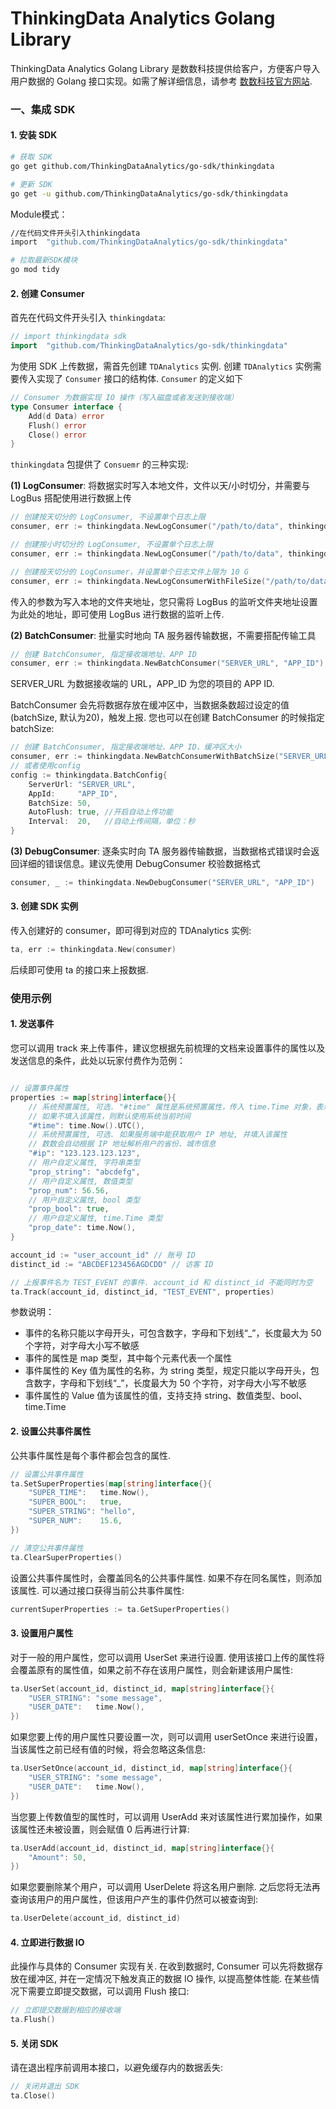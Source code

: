 # ThinkingData Analytics Golang Library

ThinkingData Analytics Golang Library 是数数科技提供给客户，方便客户导入用户数据的 Golang 接口实现。如需了解详细信息，请参考 [数数科技官方网站](https://www.thinkingdata.cn).

### 一、集成 SDK

#### 1. 安装 SDK
```sh
# 获取 SDK
go get github.com/ThinkingDataAnalytics/go-sdk/thinkingdata

# 更新 SDK
go get -u github.com/ThinkingDataAnalytics/go-sdk/thinkingdata
```

Module模式：
```sh
//在代码文件开头引入thinkingdata
import	"github.com/ThinkingDataAnalytics/go-sdk/thinkingdata"

# 拉取最新SDK模块
go mod tidy
```
#### 2. 创建 Consumer
首先在代码文件开头引入 `thinkingdata`:
```go
// import thinkingdata sdk
import	"github.com/ThinkingDataAnalytics/go-sdk/thinkingdata"
```

为使用 SDK 上传数据，需首先创建 `TDAnalytics` 实例. 创建 `TDAnalytics` 实例需要传入实现了 `Consumer` 接口的结构体. `Consumer` 的定义如下
```go
// Consumer 为数据实现 IO 操作（写入磁盘或者发送到接收端）
type Consumer interface {
	Add(d Data) error
	Flush() error
	Close() error
}
```

`thinkingdata` 包提供了 `Consuemr` 的三种实现:

**(1) LogConsumer**: 将数据实时写入本地文件，文件以天/小时切分，并需要与 LogBus 搭配使用进行数据上传 
```go
// 创建按天切分的 LogConsumer, 不设置单个日志上限
consumer, err := thinkingdata.NewLogConsumer("/path/to/data", thinkingdata.ROTATE_DAILY)

// 创建按小时切分的 LogConsumer, 不设置单个日志上限
consumer, err := thinkingdata.NewLogConsumer("/path/to/data", thinkingdata.ROTATE_HOURLY)

// 创建按天切分的 LogConsumer，并设置单个日志文件上限为 10 G
consumer, err := thinkingdata.NewLogConsumerWithFileSize("/path/to/data", thinkingdata.ROTATE_DAILY, 10 * 1024)
```
传入的参数为写入本地的文件夹地址，您只需将 LogBus 的监听文件夹地址设置为此处的地址，即可使用 LogBus 进行数据的监听上传.

**(2) BatchConsumer**: 批量实时地向 TA 服务器传输数据，不需要搭配传输工具
```go
// 创建 BatchConsumer, 指定接收端地址、APP ID
consumer, err := thinkingdata.NewBatchConsumer("SERVER_URL", "APP_ID")
```
SERVER_URL 为数据接收端的 URL，APP_ID 为您的项目的 APP ID.

BatchConsumer 会先将数据存放在缓冲区中，当数据条数超过设定的值(batchSize, 默认为20)，触发上报. 您也可以在创建 BatchConsumer 的时候指定 batchSize:
```go
// 创建 BatchConsumer, 指定接收端地址、APP ID、缓冲区大小
consumer, err := thinkingdata.NewBatchConsumerWithBatchSize("SERVER_URL", "APP_ID", 50)
// 或者使用config
config := thinkingdata.BatchConfig{
    ServerUrl: "SERVER_URL",
    AppId:     "APP_ID",
    BatchSize: 50,
    AutoFlush: true, //开启自动上传功能
    Interval:  20,   //自动上传间隔，单位：秒
}
```

**(3) DebugConsumer**: 逐条实时向 TA 服务器传输数据，当数据格式错误时会返回详细的错误信息。建议先使用 DebugConsumer 校验数据格式
```go
consumer, _ := thinkingdata.NewDebugConsumer("SERVER_URL", "APP_ID")
```

#### 3. 创建 SDK 实例
传入创建好的 consumer，即可得到对应的 TDAnalytics 实例:
```go
ta, err := thinkingdata.New(consumer)
```
后续即可使用 ta 的接口来上报数据.

### 使用示例

#### 1. 发送事件
您可以调用 track 来上传事件，建议您根据先前梳理的文档来设置事件的属性以及发送信息的条件，此处以玩家付费作为范例：
```go

// 设置事件属性
properties := map[string]interface{}{
    // 系统预置属性, 可选. "#time" 属性是系统预置属性，传入 time.Time 对象，表示事件发生的时间
    // 如果不填入该属性，则默认使用系统当前时间
	"#time": time.Now().UTC(),
    // 系统预置属性, 可选. 如果服务端中能获取用户 IP 地址, 并填入该属性
    // 数数会自动根据 IP 地址解析用户的省份、城市信息
    "#ip": "123.123.123.123",
    // 用户自定义属性, 字符串类型
    "prop_string": "abcdefg",
    // 用户自定义属性, 数值类型
    "prop_num": 56.56,
    // 用户自定义属性, bool 类型
    "prop_bool": true,
    // 用户自定义属性, time.Time 类型
	"prop_date": time.Now(),
}

account_id := "user_account_id" // 账号 ID
distinct_id := "ABCDEF123456AGDCDD" // 访客 ID

// 上报事件名为 TEST_EVENT 的事件. account_id 和 distinct_id 不能同时为空
ta.Track(account_id, distinct_id, "TEST_EVENT", properties)
```
参数说明：
* 事件的名称只能以字母开头，可包含数字，字母和下划线“_”，长度最大为 50 个字符，对字母大小写不敏感
* 事件的属性是 map 类型，其中每个元素代表一个属性
* 事件属性的 Key 值为属性的名称，为 string 类型，规定只能以字母开头，包含数字，字母和下划线“_”，长度最大为 50 个字符，对字母大小写不敏感
* 事件属性的 Value 值为该属性的值，支持支持 string、数值类型、bool、time.Time

#### 2. 设置公共事件属性
公共事件属性是每个事件都会包含的属性.
```go
// 设置公共事件属性
ta.SetSuperProperties(map[string]interface{}{
	"SUPER_TIME":   time.Now(),
	"SUPER_BOOL":   true,
	"SUPER_STRING": "hello",
	"SUPER_NUM":    15.6,
})

// 清空公共事件属性
ta.ClearSuperProperties()
```
设置公共事件属性时，会覆盖同名的公共事件属性. 如果不存在同名属性，则添加该属性. 可以通过接口获得当前公共事件属性:
```go
currentSuperProperties := ta.GetSuperProperties()
```

#### 3. 设置用户属性
对于一般的用户属性，您可以调用 UserSet 来进行设置. 使用该接口上传的属性将会覆盖原有的属性值，如果之前不存在该用户属性，则会新建该用户属性:
```go
ta.UserSet(account_id, distinct_id, map[string]interface{}{
	"USER_STRING": "some message",
	"USER_DATE":   time.Now(),
})
```
如果您要上传的用户属性只要设置一次，则可以调用 userSetOnce 来进行设置，当该属性之前已经有值的时候，将会忽略这条信息:
```go
ta.UserSetOnce(account_id, distinct_id, map[string]interface{}{
	"USER_STRING": "some message",
	"USER_DATE":   time.Now(),
})
```
当您要上传数值型的属性时，可以调用 UserAdd 来对该属性进行累加操作，如果该属性还未被设置，则会赋值 0 后再进行计算:
```go
ta.UserAdd(account_id, distinct_id, map[string]interface{}{
	"Amount": 50,
})
```
如果您要删除某个用户，可以调用 UserDelete 将这名用户删除. 之后您将无法再查询该用户的用户属性，但该用户产生的事件仍然可以被查询到:
```go
ta.UserDelete(account_id, distinct_id)
```

#### 4. 立即进行数据 IO
此操作与具体的 Consumer 实现有关. 在收到数据时, Consumer 可以先将数据存放在缓冲区, 并在一定情况下触发真正的数据 IO 操作, 以提高整体性能. 在某些情况下需要立即提交数据，可以调用 Flush 接口:
```go
// 立即提交数据到相应的接收端
ta.Flush()
```

#### 5. 关闭 SDK
请在退出程序前调用本接口，以避免缓存内的数据丢失:
```go
// 关闭并退出 SDK
ta.Close()
```

